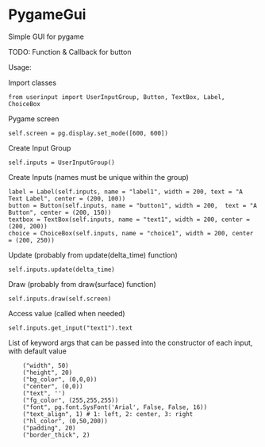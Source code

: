 # PygameGui
Simple GUI for pygame

TODO: Function & Callback for button

Usage:

Import classes

`from userinput import UserInputGroup, Button, TextBox, Label, ChoiceBox`

Pygame screen

`self.screen = pg.display.set_mode([600, 600])` 

Create Input Group

`self.inputs = UserInputGroup()`

Create Inputs (names must be unique within the group)

    label = Label(self.inputs, name = "label1", width = 200, text = "A Text Label", center = (200, 100))
    button = Button(self.inputs, name = "button1", width = 200,  text = "A Button", center = (200, 150))
    textbox = TextBox(self.inputs, name = "text1", width = 200, center = (200, 200))
    choice = ChoiceBox(self.inputs, name = "choice1", width = 200, center = (200, 250))

Update (probably from update(delta_time) function)

`self.inputs.update(delta_time)`

Draw (probably from draw(surface) function)

`self.inputs.draw(self.screen)`

Access value (called when needed)

`self.inputs.get_input("text1").text`

List of keyword args that can be passed into the constructor of each input, with default value

        ("width", 50)
        ("height", 20)
        ("bg_color", (0,0,0))
        ("center", (0,0))
        ("text", '')
        ("fg_color", (255,255,255))
        ("font", pg.font.SysFont('Arial', False, False, 16))
        ("text_align", 1) # 1: left, 2: center, 3: right
        ("hl_color", (0,50,200))
        ("padding", 20)
        ("border_thick", 2)

